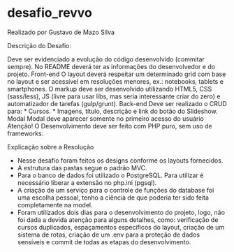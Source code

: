 # desafio_revvo

Realizado por Gustavo de Mazo Silva

Descrição do Desafio:

Deve ser evidenciado a evolução do código desenvolvido (commitar sempre).
No README deverá ter as informações do desenvolvedor e do projeto.
Front-end
O layout deverá respeitar um determinado grid com base no layout e ser acessível em resoluções menores, ex.: notebooks, tablets e smartphones. O markup deve ser desenvolvido utilizando HTML5, CSS (sass/less), JS (livre para usar libs, mas seria interessante criar do zero) e automatizador de tarefas (gulp/grunt).
Back-end
Deve ser realizado o CRUD para: * Cursos. * Imagens, título, descrição e link do botão do Slideshow.
Modal
Modal deve aparecer somente no primeiro acesso do usuário
Atenção!
O Desenvolvimento deve ser feito com PHP puro, sem uso de frameworks.

Explicação sobre a Resolução

- Nesse desafio foram feitos os designs conforme os layouts fornecidos.
- A estrutura das pastas segue o padrão MVC.
- Para o banco de dados foi utilizado o PostgreSQL. Para utilizar é necessário liberar a extensão no php.ini (pgsql).
- A criação de um serviço para o controle de funções do database foi uma escolha pessoal, tenho a ciência de que poderia ter sido feita completamente na model.
- Foram utilizados dois dias para o desenvolvimento do projeto, logo, não foi dada a devida atenção para alguns detalhes, como: verificação de cursos duplicados, espaçamentos específicos do layout, criação de um sistema de rotas, criação de um .env para a proteção de dados sensíveis e commit de todas as etapas do desenvolvimento.

